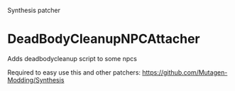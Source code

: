Synthesis patcher

# DeadBodyCleanupNPCAttacher
Adds deadbodycleanup script to some npcs

Required to easy use this and other patchers: https://github.com/Mutagen-Modding/Synthesis

